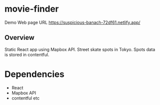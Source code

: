 # movie-finder
Demo Web page URL https://suspicious-banach-72df61.netlify.app/
 
## Overview

Static React app using Mapbox API.
Street skate spots in Tokyo. Spots data is stored in contentful.
 
# Dependencies
 
 * React
 * Mapbox API
 * contentful
 etc

 
 
